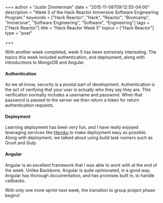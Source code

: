 +++
author = "Justin Zimmerman"
date = "2015-11-08T09:12:55-04:00"
description = "Week 5 of the Hack Reactor Immersive Software Engineering Program."
keywords = ["Hack Reactor", "Hack", "Reactor", "Bootcamp", "Immersive", "Software Engineering", "Software", "Engineering"]
tags = ["Hack Reactor"]
title = "Hack Reactor Week 5"
topics = ["Hack Reactor"]
type = "post"

+++

With another week completed, week 5 has been extremely interesting. The topics this week included authentication, and deployment, along with introductions to MongoDB and Angular.

#### Authentication
As we all know, security is a pivotal part of development. Authentication is the act of verifying that your user is actually who they say they are. This verification normally includes a username and password. When that password is passed to the server we then return a token for return authentication requests.

#### Deployment
Learning deployment has been very fun, and I have really enjoyed leveraging services like [Heroku](http://www.heroku.com) to make deployment easy as possible. Along with deployment, we talked about using build task runners such as Grunt and Gulp.

#### Angular
Angular is an excellent framework that I was able to work with at the end of the week. Unlike Backbone, Angular is quite opinionated, in a good way. Angular has thorough documentation, and has promises built in, to handle callbacks.

With only one more sprint next week, the transition to group project phase begins!
